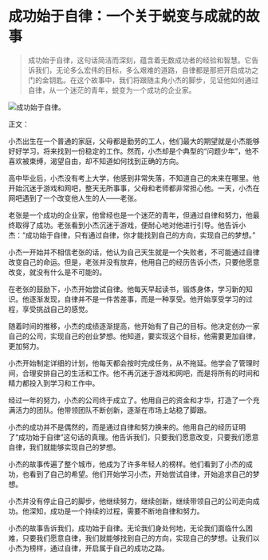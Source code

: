# 成功始于自律：一个关于蜕变与成就的故事

> 成功始于自律，这句话简洁而深刻，蕴含着无数成功者的经验和智慧。它告诉我们，无论多么宏伟的目标，多么艰难的道路，自律都是那把开启成功之门的金钥匙。在这个故事中，我们将跟随主角小杰的脚步，见证他如何通过自律，从一个迷茫的青年，蜕变为一个成功的企业家。

![成功始于自律。](/images/215fdf6453bb4312aad3df0dd504adfc.jpg)


正文：

小杰出生在一个普通的家庭，父母都是勤劳的工人，他们最大的期望就是小杰能够好好学习，将来找到一份稳定的工作。然而，小杰却是个典型的“问题少年”，他不喜欢被束缚，渴望自由，却不知道如何找到正确的方向。

高中毕业后，小杰没有考上大学，他感到非常失落，不知道自己的未来在哪里。他开始沉迷于游戏和网吧，整天无所事事，父母和老师都非常担心他。一天，小杰在网吧遇到了一个改变他人生的人——老张。

老张是一个成功的企业家，他曾经也是一个迷茫的青年，但通过自律和努力，他最终取得了成功。老张看到小杰沉迷于游戏，便耐心地对他进行引导。他告诉小杰：“成功始于自律，只有通过自律，你才能找到自己的方向，实现自己的梦想。”

小杰一开始并不相信老张的话，他认为自己天生就是一个失败者，不可能通过自律改变自己的命运。但是，老张并没有放弃，他用自己的经历告诉小杰，只要他愿意改变，就没有什么是不可能的。

在老张的鼓励下，小杰开始尝试自律。他每天早起读书，锻炼身体，学习新的知识。他逐渐发现，自律并不是一件苦差事，而是一种享受。他开始享受学习的过程，享受挑战自己的感觉。

随着时间的推移，小杰的成绩逐渐提高，他开始有了自己的目标。他决定创办一家自己的公司，实现自己的创业梦想。他知道，要实现这个目标，他需要更加自律，更加努力。

小杰开始制定详细的计划，他每天都会按时完成任务，从不拖延。他学会了管理时间，合理安排自己的生活和工作。他不再沉迷于游戏和网吧，而是将所有的时间和精力都投入到学习和工作中。

经过一年的努力，小杰的公司终于成立了。他用自己的资金和才华，打造了一个充满活力的团队。他带领团队不断创新，逐渐在市场上站稳了脚跟。

小杰的成功并不是偶然的，而是通过自律和努力换来的。他用自己的经历证明了“成功始于自律”这句话的真理。他告诉我们，只要我们愿意改变，只要我们愿意自律，我们就能够实现自己的梦想。

小杰的故事传遍了整个城市，他成为了许多年轻人的榜样。他们看到了小杰的成功，也看到了自己的希望。他们开始学习小杰，开始尝试自律，开始追求自己的梦想。

小杰并没有停止自己的脚步，他继续努力，继续创新，继续带领自己的公司走向成功。他深知，成功是一个持续的过程，需要不断地自律和努力。

小杰的故事告诉我们，成功始于自律。无论我们身处何地，无论我们面临什么困难，只要我们愿意自律，我们就能够找到自己的方向，实现自己的梦想。让我们以小杰为榜样，通过自律，开启属于自己的成功之路。